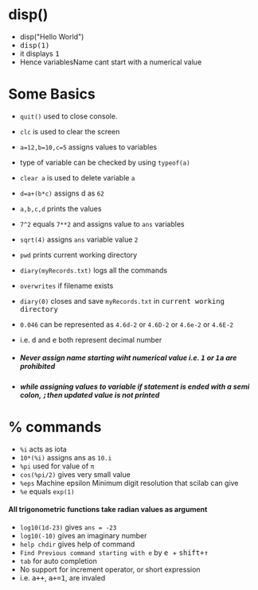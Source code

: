 # disp()
- disp("Hello World")
- <kbd>disp(1)</kbd>
- it displays <kbd>1</kbd>
- Hence variablesName cant start with a numerical value

# Some Basics
- `quit()` used to close console.
- `clc` is used to clear the screen
- `a=12,b=10,c=5` assigns values to variables
- type of variable can be checked by using `typeof(a)`
- `clear a` is used to delete variable `a`
- `d=a+(b*c)` assigns d as `62`
- `a,b,c,d` prints the values
- `7^2` equals `7**2` and assigns value to `ans` variables
- `sqrt(4)` assigns `ans` variable value `2`
- `pwd` prints current working directory
- `diary(myRecords.txt)` logs all the commands
- `overwrites` if filename exists
- `diary(0)` closes and save `myRecords.txt` in <kbd>current working directory</kbd>
- `0.046` can be represented as `4.6d-2` or `4.6D-2` or `4.6e-2` or `4.6E-2`
- i.e. <kbd>d</kbd> and <kbd>e</kbd> both represent decimal number
- ##### Never assign name starting wiht numerical value i.e. <kbd>1</kbd> or <kbd>1a</kbd> are prohibited

- ##### while assigning values to variable if statement is ended with a semi colon, <kbd>;</kbd>then updated value is not printed

# % commands

 - `%i` acts as iota
 - `10*(%i)` assigns ans as `10.i`
 - `%pi` used for value of `π`
 - `cos(%pi/2)` gives very small value
 - `%eps` Machine epsilon Minimum digit resolution that scilab can give
 - `%e` equals `exp(1)`


 #### All trigonometric functions take radian values as argument

  - `log10(1d-23)` gives `ans = -23`
  - `log10(-10)` gives an imaginary number
  - `help chdir` gives help of command
  - `Find Previous command starting with e` by <kbd>e </kbd> + <kbd>shift+↑</kbd>
  - `tab` for auto completion
  - No support for increment operator, or short expression
  - i.e. <kbd>a++</kbd>, <kbd>a+=1</kbd>, are invaled
